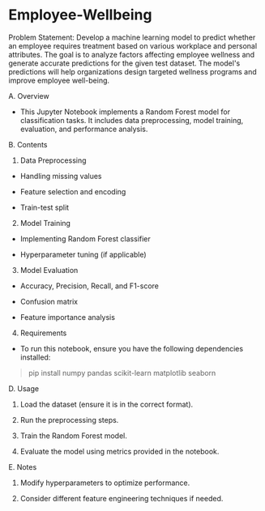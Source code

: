 # Employee-Wellbeing

Problem Statement:
Develop a machine learning model to predict whether an employee requires treatment based on various workplace and personal attributes. The goal is to analyze factors affecting employee wellness and generate accurate predictions for the given test dataset. The model's predictions will help organizations design targeted wellness programs and improve employee well-being.

A. Overview

- This Jupyter Notebook implements a Random Forest model for classification tasks. It includes data preprocessing, model training, evaluation, and performance analysis.


B. Contents

1. Data Preprocessing

- Handling missing values

- Feature selection and encoding

- Train-test split

2. Model Training

- Implementing Random Forest classifier

- Hyperparameter tuning (if applicable)

3. Model Evaluation

- Accuracy, Precision, Recall, and F1-score

- Confusion matrix

- Feature importance analysis

4. Requirements

- To run this notebook, ensure you have the following dependencies installed:

> pip install numpy pandas scikit-learn matplotlib seaborn

D. Usage

1. Load the dataset (ensure it is in the correct format).

2. Run the preprocessing steps.

3. Train the Random Forest model.

4. Evaluate the model using metrics provided in the notebook.

E. Notes

1. Modify hyperparameters to optimize performance.

2. Consider different feature engineering techniques if needed.
